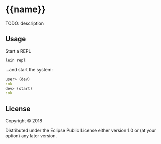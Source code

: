# {{name}}

TODO: description

## Usage


Start a REPL

```shell
lein repl
```

...and start the system:

```clojure
user> (dev)
:ok
dev> (start)
:ok
```


## License

Copyright © 2018 <your-name>

Distributed under the Eclipse Public License either version 1.0 or (at
your option) any later version.

